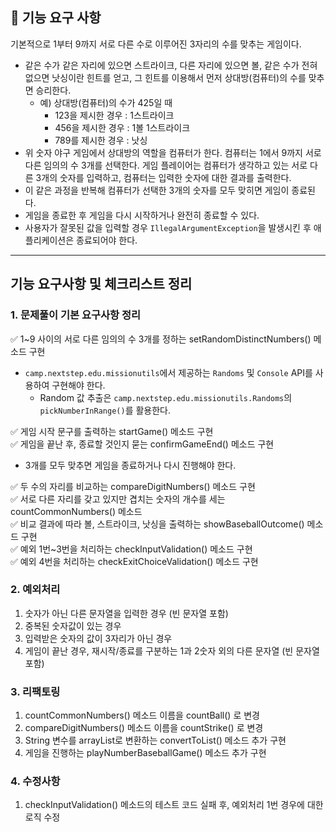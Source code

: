 ## 🚀 기능 요구 사항

기본적으로 1부터 9까지 서로 다른 수로 이루어진 3자리의 수를 맞추는 게임이다.

- 같은 수가 같은 자리에 있으면 스트라이크, 다른 자리에 있으면 볼, 같은 수가 전혀 없으면 낫싱이란 힌트를 얻고, 그 힌트를 이용해서 먼저 상대방(컴퓨터)의 수를 맞추면 승리한다.
    - 예) 상대방(컴퓨터)의 수가 425일 때
        - 123을 제시한 경우 : 1스트라이크
        - 456을 제시한 경우 : 1볼 1스트라이크
        - 789를 제시한 경우 : 낫싱
- 위 숫자 야구 게임에서 상대방의 역할을 컴퓨터가 한다. 컴퓨터는 1에서 9까지 서로 다른 임의의 수 3개를 선택한다. 게임 플레이어는 컴퓨터가 생각하고 있는 서로 다른 3개의 숫자를 입력하고, 컴퓨터는 입력한
  숫자에 대한
  결과를 출력한다.
- 이 같은 과정을 반복해 컴퓨터가 선택한 3개의 숫자를 모두 맞히면 게임이 종료된다.
- 게임을 종료한 후 게임을 다시 시작하거나 완전히 종료할 수 있다.
- 사용자가 잘못된 값을 입력할 경우 `IllegalArgumentException`을 발생시킨 후 애플리케이션은 종료되어야 한다.

***

## 기능 요구사항 및 체크리스트 정리

### 1. 문제풀이 기본 요구사항 정리

✅ 1~9 사이의 서로 다른 임의의 수 3개를 정하는 setRandomDistinctNumbers() 메소드 구현

- `camp.nextstep.edu.missionutils`에서 제공하는 `Randoms` 및 `Console` API를 사용하여 구현해야 한다.
    - Random 값 추출은 `camp.nextstep.edu.missionutils.Randoms`의 `pickNumberInRange()`를 활용한다.

✅ 게임 시작 문구를 출력하는 startGame() 메소드 구현  
✅ 게임을 끝난 후, 종료할 것인지 묻는 confirmGameEnd() 메소드 구현

- 3개를 모두 맞추면 게임을 종료하거나 다시 진행해야 한다.

✅ 두 수의 자리를 비교하는 compareDigitNumbers() 메소드 구현  
✅ 서로 다른 자리를 갖고 있지만 겹치는 숫자의 개수를 세는 countCommonNumbers() 메소드  
✅ 비교 결과에 따라 볼, 스트라이크, 낫싱을 출력하는 showBaseballOutcome() 메소드 구현  
✅ 예외 1번~3번을 처리하는 checkInputValidation() 메소드 구현  
✅ 예외 4번을 처리하는 checkExitChoiceValidation() 메소드 구현

### 2. 예외처리 

1. 숫자가 아닌 다른 문자열을 입력한 경우 (빈 문자열 포함)
2. 중복된 숫자값이 있는 경우
3. 입력받은 숫자의 값이 3자리가 아닌 경우
4. 게임이 끝난 경우, 재시작/종료를 구분하는 1과 2숫자 외의 다른 문자열 (빈 문자열 포함)  

### 3. 리팩토링  
1. countCommonNumbers() 메소드 이름을 countBall() 로 변경
2. compareDigitNumbers() 메소드 이름을 countStrike() 로 변경
3. String 변수를 arrayList로 변환하는 convertToList() 메소드 추가 구현
4. 게임을 진행하는 playNumberBaseballGame() 메소드 추가 구현
 
### 4. 수정사항
1. checkInputValidation() 메소드의 테스트 코드 실패 후, 예외처리 1번 경우에 대한 로직 수정